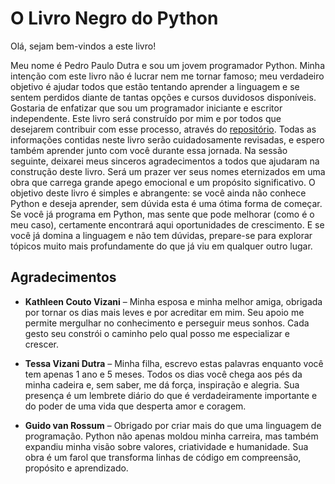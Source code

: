 # O Livro Negro do Python

Olá, sejam bem-vindos a este livro!

Meu nome é Pedro Paulo Dutra e sou um jovem programador Python. Minha intenção com este livro não é lucrar nem me tornar famoso; meu verdadeiro objetivo é ajudar todos que estão tentando aprender a linguagem e se sentem perdidos diante de tantas opções e cursos duvidosos disponíveis. Gostaria de enfatizar que sou um programador iniciante e escritor independente. Este livro será construído por mim e por todos que desejarem contribuir com esse processo, através do [repositório](https://github.com/pedropaulodutra/o_livro_negro_de_python). Todas as informações contidas neste livro serão cuidadosamente revisadas, e espero também aprender junto com você durante essa jornada. Na sessão seguinte, deixarei meus sinceros agradecimentos a todos que ajudaram na construção deste livro. Será um prazer ver seus nomes eternizados em uma obra que carrega grande apego emocional e um propósito significativo. O objetivo deste livro é simples e abrangente: se você ainda não conhece Python e deseja aprender, sem dúvida esta é uma ótima forma de começar. Se você já programa em Python, mas sente que pode melhorar (como é o meu caso), certamente encontrará aqui oportunidades de crescimento. E se você já domina a linguagem e não tem dúvidas, prepare-se para explorar tópicos muito mais profundamente do que já viu em qualquer outro lugar.

## Agradecimentos

- **Kathleen Couto Vizani** – Minha esposa e minha melhor amiga, obrigada por tornar os dias mais leves e por acreditar em mim. Seu apoio me permite mergulhar no conhecimento e perseguir meus sonhos. Cada gesto seu constrói o caminho pelo qual posso me especializar e crescer.

- **Tessa Vizani Dutra** – Minha filha, escrevo estas palavras enquanto você tem apenas 1 ano e 5 meses. Todos os dias você chega aos pés da minha cadeira e, sem saber, me dá força, inspiração e alegria. Sua presença é um lembrete diário do que é verdadeiramente importante e do poder de uma vida que desperta amor e coragem.

- **Guido van Rossum** – Obrigado por criar mais do que uma linguagem de programação. Python não apenas moldou minha carreira, mas também expandiu minha visão sobre valores, criatividade e humanidade. Sua obra é um farol que transforma linhas de código em compreensão, propósito e aprendizado.

